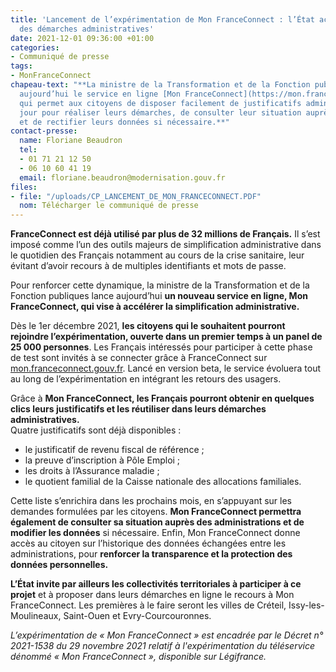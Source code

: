 ```yaml
---
title: 'Lancement de l’expérimentation de Mon FranceConnect : l’État accélère la simplification
  des démarches administratives'
date: 2021-12-01 09:36:00 +01:00
categories:
- Communiqué de presse
tags:
- MonFranceConnect
chapeau-text: "**La ministre de la Transformation et de la Fonction publiques lance
  aujourd’hui le service en ligne [Mon FranceConnect](https://mon.franceconnect.gouv.fr/),
  qui permet aux citoyens de disposer facilement de justificatifs administratifs à
  jour pour réaliser leurs démarches, de consulter leur situation auprès des administrations,
  et de rectifier leurs données si nécessaire.**"
contact-presse:
  name: Floriane Beaudron
  tel:
  - 01 71 21 12 50
  - 06 10 60 41 19
  email: floriane.beaudron@modernisation.gouv.fr
files:
- file: "/uploads/CP_LANCEMENT_DE_MON_FRANCECONNECT.PDF"
  nom: Télécharger le communiqué de presse
---
```


**FranceConnect est déjà utilisé par plus de 32 millions de Français.** Il s’est imposé comme l’un des outils majeurs de simplification administrative dans le quotidien des Français notamment au cours de la crise sanitaire, leur évitant d’avoir recours à de multiples identifiants et mots de passe.

Pour renforcer cette dynamique, la ministre de la Transformation et de la Fonction publiques lance aujourd’hui **un nouveau service en ligne, Mon FranceConnect, qui vise à accélérer la simplification administrative.**

Dès le 1er décembre 2021, **les citoyens qui le souhaitent pourront rejoindre l’expérimentation, ouverte dans un premier temps à un panel de 25 000 personnes**. Les Français intéressés pour participer à cette phase de test sont invités à se connecter grâce à FranceConnect sur [mon.franceconnect.gouv.fr](https://mon.franceconnect.gouv.fr/home). Lancé en version beta, le service évoluera tout au long de l’expérimentation en intégrant les retours des usagers.

Grâce à **Mon FranceConnect, les Français pourront obtenir en quelques clics leurs justificatifs et les réutiliser dans leurs démarches administratives.**
<br>Quatre justificatifs sont déjà disponibles :
<br>
* le justificatif de revenu fiscal de référence ;
* la preuve d’inscription à Pôle Emploi ;
* les droits à l’Assurance maladie ;
* le quotient familial de la Caisse nationale des allocations familiales.

Cette liste s’enrichira dans les prochains mois, en s’appuyant sur les demandes formulées par les citoyens. **Mon FranceConnect permettra également de consulter sa situation auprès des administrations et de modifier les données** si nécessaire. Enfin, Mon FranceConnect donne accès au citoyen sur l’historique des données échangées entre les administrations, pour **renforcer la transparence et la protection des données personnelles.**

**L’État invite par ailleurs les collectivités territoriales à participer à ce projet** et à proposer dans leurs démarches en ligne le recours à Mon FranceConnect. Les premières à le faire seront les villes de Créteil, Issy-les-Moulineaux, Saint-Ouen et Evry-Courcouronnes.

*L’expérimentation de « Mon FranceConnect » est encadrée par le Décret n° 2021-1538 du 29 novembre 2021 relatif à l'expérimentation du téléservice dénommé « Mon FranceConnect », disponible sur Légifrance.*